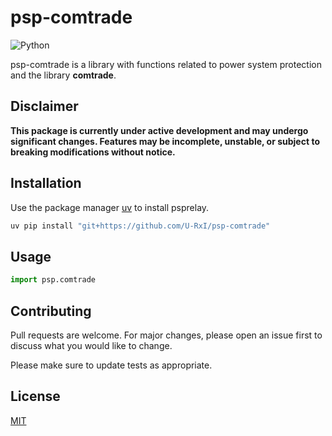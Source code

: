 # psp-comtrade

![Python](https://img.shields.io/badge/python-3670A0?style=for-the-badge&logo=python&logoColor=ffdd54)

psp-comtrade is a library with functions related to power system protection and the library **comtrade**.


## Disclaimer
**This package is currently under active development and may undergo significant changes. Features may be incomplete, unstable, or subject to breaking modifications without notice.**

## Installation

Use the package manager [uv](https://docs.astral.sh/uv/) to install psprelay.

```bash
uv pip install "git+https://github.com/U-RxI/psp-comtrade"
```

## Usage

```python
import psp.comtrade
```

## Contributing

Pull requests are welcome. For major changes, please open an issue first
to discuss what you would like to change.

Please make sure to update tests as appropriate.

## License

[MIT](https://choosealicense.com/licenses/mit/)












